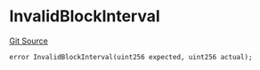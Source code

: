 # InvalidBlockInterval
[Git Source](https://github.com/Taraxa-project/bridge/blob/e4d318b451d9170f9f2dde80fe4263043786ba03/src/errors/ClientErrors.sol)


```solidity
error InvalidBlockInterval(uint256 expected, uint256 actual);
```

